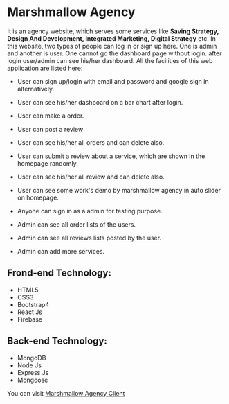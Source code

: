 # Marshmallow Agency

It is an agency website, which serves some services like **Saving Strategy, Design And Development, Integrated Marketing, Digital Strategy** etc.
In this website, two types of people can log in or sign up here. One is admin and another is user. One cannot go the dashboard page without login. after login user/admin can see his/her dashboard.
All the facilities of this web application are listed here:

- User can sign up/login with email and password and google sign in alternatively.
- User can see his/her dashboard on a bar chart after login.
- User can make a order.
- User can post a review
- User can see his/her all orders and can delete also.
- User can submit a review about a service, which are shown in the homepage randomly.
- User can see his/her all review and can delete also.
- User can see some work's demo by marshmallow agency in auto slider on homepage.

- Anyone can sign in as a admin for testing purpose.
- Admin can see all order lists of the users.
- Admin can see all reviews lists posted by the user.
- Admin can add more services.

## Frond-end Technology: 
- HTML5
- CSS3
- Bootstrap4
- React Js
- Firebase

## Back-end Technology:
- MongoDB
- Node Js
- Express Js
- Mongoose

You can visit [Marshmallow Agency Client](https://github.com/Protik111/marshmallow-agency-client)
